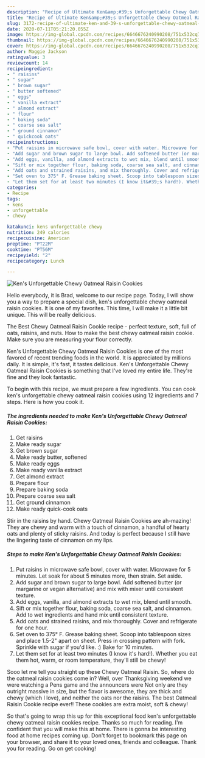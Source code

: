 ```yaml
---
description: "Recipe of Ultimate Ken&amp;#39;s Unforgettable Chewy Oatmeal Raisin Cookies"
title: "Recipe of Ultimate Ken&amp;#39;s Unforgettable Chewy Oatmeal Raisin Cookies"
slug: 3172-recipe-of-ultimate-ken-and-39-s-unforgettable-chewy-oatmeal-raisin-cookies
date: 2020-07-11T05:21:20.055Z
image: https://img-global.cpcdn.com/recipes/6646676240990208/751x532cq70/kens-unforgettable-chewy-oatmeal-raisin-cookies-recipe-main-photo.jpg
thumbnail: https://img-global.cpcdn.com/recipes/6646676240990208/751x532cq70/kens-unforgettable-chewy-oatmeal-raisin-cookies-recipe-main-photo.jpg
cover: https://img-global.cpcdn.com/recipes/6646676240990208/751x532cq70/kens-unforgettable-chewy-oatmeal-raisin-cookies-recipe-main-photo.jpg
author: Maggie Jackson
ratingvalue: 3
reviewcount: 14
recipeingredient:
- " raisins"
- " sugar"
- " brown sugar"
- " butter softened"
- " eggs"
- " vanilla extract"
- " almond extract"
- " flour"
- " baking soda"
- " coarse sea salt"
- " ground cinnamon"
- " quickcook oats"
recipeinstructions:
- "Put raisins in microwave safe bowl, cover with water. Microwave for 5 minutes. Let soak for about 5 minutes more, then strain. Set aside."
- "Add sugar and brown sugar to large bowl. Add softened butter (or margarine or vegan alternative) and mix with mixer until consistent texture."
- "Add eggs, vanilla, and almond extracts to wet mix, blend until smooth."
- "Sift or mix together flour, baking soda, coarse sea salt, and cinnamon. Add to wet ingredients and hand mix until consistent texture."
- "Add oats and strained raisins, and mix thoroughly. Cover and refrigerate for one hour."
- "Set oven to 375° F. Grease baking sheet. Scoop into tablespoon sizes and place 1.5-2&#34; apart on sheet. Press in crossing pattern with fork. Sprinkle with sugar if you&#39;d like. :) Bake for 10 minutes."
- "Let them set for at least two minutes (I know it&#39;s hard!). Whether you eat them hot, warm, or room temperature, they&#39;ll still be chewy!"
categories:
- Recipe
tags:
- kens
- unforgettable
- chewy

katakunci: kens unforgettable chewy 
nutrition: 249 calories
recipecuisine: American
preptime: "PT22M"
cooktime: "PT56M"
recipeyield: "2"
recipecategory: Lunch

---
```



![Ken&#39;s Unforgettable Chewy Oatmeal Raisin Cookies](https://img-global.cpcdn.com/recipes/6646676240990208/751x532cq70/kens-unforgettable-chewy-oatmeal-raisin-cookies-recipe-main-photo.jpg)

Hello everybody, it is Brad, welcome to our recipe page. Today, I will show you a way to prepare a special dish, ken&#39;s unforgettable chewy oatmeal raisin cookies. It is one of my favorites. This time, I will make it a little bit unique. This will be really delicious.

The Best Chewy Oatmeal Raisin Cookie recipe - perfect texture, soft, full of oats, raisins, and nuts. How to make the best chewy oatmeal raisin cookie. Make sure you are measuring your flour correctly.

Ken&#39;s Unforgettable Chewy Oatmeal Raisin Cookies is one of the most favored of recent trending foods in the world. It is appreciated by millions daily. It is simple, it's fast, it tastes delicious. Ken&#39;s Unforgettable Chewy Oatmeal Raisin Cookies is something that I've loved my entire life. They're fine and they look fantastic.


To begin with this recipe, we must prepare a few ingredients. You can cook ken&#39;s unforgettable chewy oatmeal raisin cookies using 12 ingredients and 7 steps. Here is how you cook it.

<!--inarticleads1-->

##### The ingredients needed to make Ken&#39;s Unforgettable Chewy Oatmeal Raisin Cookies:

1. Get  raisins
1. Make ready  sugar
1. Get  brown sugar
1. Make ready  butter, softened
1. Make ready  eggs
1. Make ready  vanilla extract
1. Get  almond extract
1. Prepare  flour
1. Prepare  baking soda
1. Prepare  coarse sea salt
1. Get  ground cinnamon
1. Make ready  quick-cook oats


Stir in the raisins by hand. Chewy Oatmeal Raisin Cookies are ah-mazing! They are chewy and warm with a touch of cinnamon, a handful of hearty oats and plenty of sticky raisins. And today is perfect because I still have the lingering taste of cinnamon on my lips. 

<!--inarticleads2-->

##### Steps to make Ken&#39;s Unforgettable Chewy Oatmeal Raisin Cookies:

1. Put raisins in microwave safe bowl, cover with water. Microwave for 5 minutes. Let soak for about 5 minutes more, then strain. Set aside.
1. Add sugar and brown sugar to large bowl. Add softened butter (or margarine or vegan alternative) and mix with mixer until consistent texture.
1. Add eggs, vanilla, and almond extracts to wet mix, blend until smooth.
1. Sift or mix together flour, baking soda, coarse sea salt, and cinnamon. Add to wet ingredients and hand mix until consistent texture.
1. Add oats and strained raisins, and mix thoroughly. Cover and refrigerate for one hour.
1. Set oven to 375° F. Grease baking sheet. Scoop into tablespoon sizes and place 1.5-2&#34; apart on sheet. Press in crossing pattern with fork. Sprinkle with sugar if you&#39;d like. :) Bake for 10 minutes.
1. Let them set for at least two minutes (I know it&#39;s hard!). Whether you eat them hot, warm, or room temperature, they&#39;ll still be chewy!


Sooo let me tell you straight up these Chewy Oatmeal Raisin. So, where do the oatmeal raisin cookies come in? Well, over Thanksgiving weekend we were watching a Pens game and the announcers were Not only are they outright massive in size, but the flavor is awesome, they are thick and chewy (which I love), and neither the oats nor the raisins. The best Oatmeal Raisin Cookie recipe ever!! These cookies are extra moist, soft &amp; chewy! 

So that's going to wrap this up for this exceptional food ken&#39;s unforgettable chewy oatmeal raisin cookies recipe. Thanks so much for reading. I'm confident that you will make this at home. There is gonna be interesting food at home recipes coming up. Don't forget to bookmark this page on your browser, and share it to your loved ones, friends and colleague. Thank you for reading. Go on get cooking!
